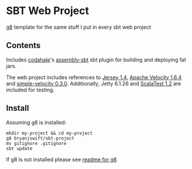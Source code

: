 # SBT Web Project

[g8](http://github.com/n8han/giter8) template for the same stuff I put in every
sbt web project

## Contents

Includes [codahale][coda]'s [assembly-sbt](http://github.com/codahale/assembly-sbt)
sbt plugin for building and deploying fat jars.

The web project includes references to [Jersey 1.4](https://jersey.dev.java.net/),
[Apache Velocity 1.6.4](http://velocity.apache.org/) and
[simple-velocity 0.3.0](http://github.com/bryanjswift/simple-velocity). Additionally,
Jetty 6.1.26 and [ScalaTest 1.2](http://www.scalatest.org/) are included for testing.

[coda]:http://github.com/codahale

## Install

Assuming g8 is installed:

    mkdir my-project && cd my-project
    g8 bryanjswift/sbt-project
    mv gitignore .gitignore
    sbt update

If g8 is not installed please see [readme for g8](http://github.com/n8han/giter8#readme)